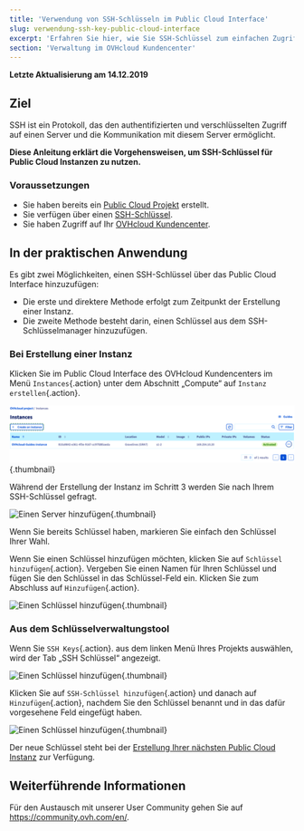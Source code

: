 ```yaml
---
title: 'Verwendung von SSH-Schlüsseln im Public Cloud Interface'
slug: verwendung-ssh-key-public-cloud-interface
excerpt: 'Erfahren Sie hier, wie Sie SSH-Schlüssel zum einfachen Zugriff auf Public Cloud Instanzen einsetzen'
section: 'Verwaltung im OVHcloud Kundencenter'
---
```


**Letzte Aktualisierung am 14.12.2019**

## Ziel

SSH ist ein Protokoll, das den authentifizierten und verschlüsselten Zugriff auf einen Server und die Kommunikation mit diesem Server ermöglicht.

**Diese Anleitung erklärt die Vorgehensweisen, um SSH-Schlüssel für Public Cloud Instanzen zu nutzen.**

### Voraussetzungen

- Sie haben bereits ein [Public Cloud Projekt](https://www.ovhcloud.com/de/public-cloud) erstellt.
- Sie verfügen über einen [SSH-Schlüssel](https://docs.ovh.com/de/public-cloud/create-ssh-keys/).
- Sie haben Zugriff auf Ihr [OVHcloud Kundencenter](https://www.ovh.com/auth/?action=gotomanager).

## In der praktischen Anwendung

Es gibt zwei Möglichkeiten, einen SSH-Schlüssel über das Public Cloud Interface hinzuzufügen:

- Die erste und direktere Methode erfolgt zum Zeitpunkt der Erstellung einer Instanz.
- Die zweite Methode besteht darin, einen Schlüssel aus dem SSH-Schlüsselmanager hinzuzufügen.

### Bei Erstellung einer Instanz

Klicken Sie im Public Cloud Interface des OVHcloud Kundencenters im Menü `Instances`{.action} unter dem Abschnitt „Compute“ auf `Instanz erstellen`{.action}.

![Einen Server hinzufügen](images/compute.png){.thumbnail}

Während der Erstellung der Instanz im Schritt 3 werden Sie nach Ihrem SSH-Schlüssel gefragt.

![Einen Server hinzufügen](images/selectkey.png){.thumbnail}

Wenn Sie bereits Schlüssel haben, markieren Sie einfach den Schlüssel Ihrer Wahl.

Wenn Sie einen Schlüssel hinzufügen möchten, klicken Sie auf `Schlüssel hinzufügen`{.action}. Vergeben Sie einen Namen für Ihren Schlüssel und fügen Sie den Schlüssel in das Schlüssel-Feld ein. Klicken Sie zum Abschluss auf `Hinzufügen`{.action}.

![Einen Schlüssel hinzufügen](images/addkey.png){.thumbnail}

### Aus dem Schlüsselverwaltungstool

Wenn Sie `SSH Keys`{.action}. aus dem linken Menü Ihres Projekts auswählen, wird der Tab „SSH Schlüssel“ angezeigt.

![Einen Schlüssel hinzufügen](images/addkeymenu.png){.thumbnail}

Klicken Sie auf `SSH-Schlüssel hinzufügen`{.action} und danach auf `Hinzufügen`{.action}, nachdem Sie den Schlüssel benannt und in das dafür vorgesehene Feld eingefügt haben.

![Einen Schlüssel hinzufügen](images/addkeymenu1.png){.thumbnail}

Der neue Schlüssel steht bei der [Erstellung Ihrer nächsten Public Cloud Instanz](https://docs.ovh.com/de/public-cloud/erstellung_einer_instanz_im_ovh_kundencenter) zur Verfügung.


## Weiterführende Informationen


Für den Austausch mit unserer User Community gehen Sie auf <https://community.ovh.com/en/>.
